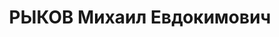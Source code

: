 ---
title: РЫКОВ Михаил Евдокимович
description: 'Род. в 1899, член ВКП(б) с 1920. Полковник, начальник 5-го отдела штаба
  Сибирского ВО

  Арестован 01.08.1937. Приговор: ВК ВС СССР, 31.10.1937 – ВМН. Расстрелян 1937'
---